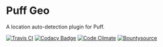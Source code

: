 # Puff Geo

A location auto-detection plugin for Puff.

[![Travis CI](https://api.travis-ci.org/eustasy/puff-geo.svg?branch=master)](https://travis-ci.org/eustasy/puff-geo)
[![Codacy Badge](https://api.codacy.com/project/badge/grade/92beceedb8ed409791aa82e6095a2764)](https://www.codacy.com/app/lewisgoddard/puff-geo)
[![Code Climate](https://codeclimate.com/github/eustasy/puff-geo/badges/gpa.svg)](https://codeclimate.com/github/eustasy/puff-geo)
[![Bountysource](https://www.bountysource.com/badge/tracker?tracker_id=22254923)](https://www.bountysource.com/teams/eustasy/issues?tracker_ids=22254923)
